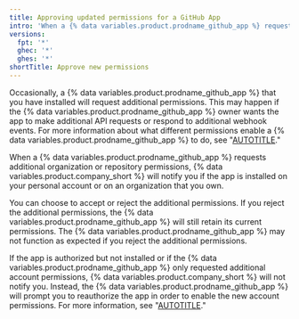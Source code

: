 ```yaml
---
title: Approving updated permissions for a GitHub App
intro: 'When a {% data variables.product.prodname_github_app %} requests additional permissions, you can review what behavior the permissions will enable and decide whether to approve the permissions.'
versions:
  fpt: '*'
  ghec: '*'
  ghes: '*'
shortTitle: Approve new permissions
---
```


Occasionally, a {% data variables.product.prodname_github_app %} that you have installed will request additional permissions. This may happen if the {% data variables.product.prodname_github_app %} owner wants the app to make additional API requests or respond to additional webhook events. For more information about what different permissions enable a {% data variables.product.prodname_github_app %} to do, see "[AUTOTITLE](/apps/creating-github-apps/setting-up-a-github-app/choosing-permissions-for-a-github-app)."

When a {% data variables.product.prodname_github_app %} requests additional organization or repository permissions, {% data variables.product.company_short %} will notify you if the app is installed on your personal account or on an organization that you own.

You can choose to accept or reject the additional permissions. If you reject the additional permissions, the {% data variables.product.prodname_github_app %} will still retain its current permissions. The {% data variables.product.prodname_github_app %} may not function as expected if you reject the additional permissions.

If the app is authorized but not installed or if the {% data variables.product.prodname_github_app %} only requested additional account permissions, {% data variables.product.company_short %} will not notify you. Instead, the {% data variables.product.prodname_github_app %} will prompt you to reauthorize the app in order to enable the new account permissions. For more information, see "[AUTOTITLE](/apps/using-github-apps/authorizing-github-apps)."
